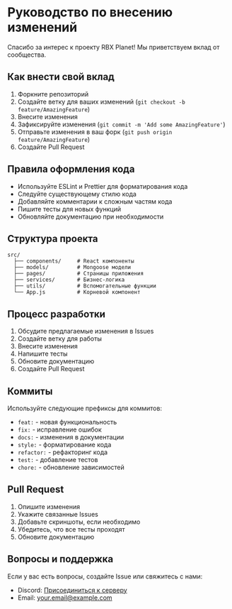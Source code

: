 # Руководство по внесению изменений

Спасибо за интерес к проекту RBX Planet! Мы приветствуем вклад от сообщества.

## Как внести свой вклад

1. Форкните репозиторий
2. Создайте ветку для ваших изменений (`git checkout -b feature/AmazingFeature`)
3. Внесите изменения
4. Зафиксируйте изменения (`git commit -m 'Add some AmazingFeature'`)
5. Отправьте изменения в ваш форк (`git push origin feature/AmazingFeature`)
6. Создайте Pull Request

## Правила оформления кода

- Используйте ESLint и Prettier для форматирования кода
- Следуйте существующему стилю кода
- Добавляйте комментарии к сложным частям кода
- Пишите тесты для новых функций
- Обновляйте документацию при необходимости

## Структура проекта

```
src/
  ├── components/     # React компоненты
  ├── models/         # Mongoose модели
  ├── pages/          # Страницы приложения
  ├── services/       # Бизнес-логика
  ├── utils/          # Вспомогательные функции
  └── App.js          # Корневой компонент
```

## Процесс разработки

1. Обсудите предлагаемые изменения в Issues
2. Создайте ветку для работы
3. Внесите изменения
4. Напишите тесты
5. Обновите документацию
6. Создайте Pull Request

## Коммиты

Используйте следующие префиксы для коммитов:
- `feat:` - новая функциональность
- `fix:` - исправление ошибок
- `docs:` - изменения в документации
- `style:` - форматирование кода
- `refactor:` - рефакторинг кода
- `test:` - добавление тестов
- `chore:` - обновление зависимостей

## Pull Request

1. Опишите изменения
2. Укажите связанные Issues
3. Добавьте скриншоты, если необходимо
4. Убедитесь, что все тесты проходят
5. Обновите документацию

## Вопросы и поддержка

Если у вас есть вопросы, создайте Issue или свяжитесь с нами:
- Discord: [Присоединиться к серверу](https://discord.gg/your-server)
- Email: your.email@example.com 